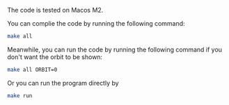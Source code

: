 The code is tested on Macos M2.

You can complie the code by running the following command:
```bash
make all
```
Meanwhile, you can run the code by running the following command if you don't want the orbit to be shown:
```bash
make all ORBIT=0
```
Or you can run the program directly by
```bash
make run
```